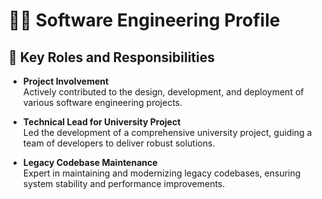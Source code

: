 # 👨‍💻 Software Engineering Profile

## 🌟 Key Roles and Responsibilities

- **Project Involvement**  
  Actively contributed to the design, development, and deployment of various software engineering projects.

- **Technical Lead for University Project**  
  Led the development of a comprehensive university project, guiding a team of developers to deliver robust solutions.

- **Legacy Codebase Maintenance**  
  Expert in maintaining and modernizing legacy codebases, ensuring system stability and performance improvements.

